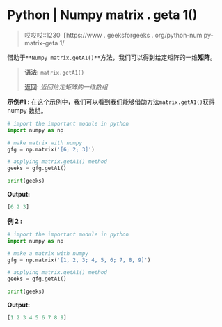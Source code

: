 # Python | Numpy matrix . geta 1()

> 哎哎哎::1230【https://www . geeksforgeeks . org/python-num py-matrix-geta 1/

借助于`**Numpy matrix.getA1()**`方法，我们可以得到给定矩阵的一维**矩阵**。

> **语法:** `matrix.getA1()`
> 
> **返回:** *返回给定矩阵的一维数组*

**示例#1 :**
在这个示例中，我们可以看到我们能够借助方法`matrix.getA1()`获得 numpy 数组。

```py
# import the important module in python
import numpy as np

# make matrix with numpy
gfg = np.matrix('[6; 2; 3]')

# applying matrix.getA1() method
geeks = gfg.getA1()

print(geeks)
```

**Output:**

```py
[6 2 3]

```

**例 2 :**

```py
# import the important module in python
import numpy as np

# make a matrix with numpy
gfg = np.matrix('[1, 2, 3; 4, 5, 6; 7, 8, 9]')

# applying matrix.getA1() method
geeks = gfg.getA1()

print(geeks)
```

**Output:**

```py
[1 2 3 4 5 6 7 8 9]

```